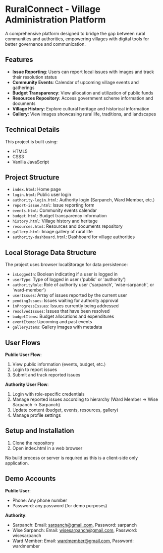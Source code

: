 
# RuralConnect - Village Administration Platform


A comprehensive platform designed to bridge the gap between rural communities and authorities, empowering villages with digital tools for better governance and communication.

## Features

- **Issue Reporting**: Users can report local issues with images and track their resolution status
- **Community Events**: Calendar of upcoming village events and gatherings
- **Budget Transparency**: View allocation and utilization of public funds
- **Resources Repository**: Access government scheme information and documents
- **Village History**: Explore cultural heritage and historical information
- **Gallery**: View images showcasing rural life, traditions, and landscapes

## Technical Details

This project is built using:
- HTML5
- CSS3
- Vanilla JavaScript 

## Project Structure

- `index.html`: Home page
- `login.html`: Public user login
- `authority-login.html`: Authority login (Sarpanch, Ward Member, etc.)
- `report-issue.html`: Issue reporting form
- `events.html`: Community events calendar
- `budget.html`: Budget transparency information
- `history.html`: Village history and heritage
- `resources.html`: Resources and documents repository
- `gallery.html`: Image gallery of rural life
- `authority-dashboard.html`: Dashboard for village authorities

## Local Storage Data Structure

The project uses browser localStorage for data persistence:

- `isLoggedIn`: Boolean indicating if a user is logged in
- `userType`: Type of logged in user ('public' or 'authority')
- `authorityRole`: Role of authority user ('sarpanch', 'wise-sarpanch', or 'ward-member')
- `userIssues`: Array of issues reported by the current user
- `pendingIssues`: Issues waiting for authority approval
- `inProgressIssues`: Issues currently being addressed
- `resolvedIssues`: Issues that have been resolved
- `budgetItems`: Budget allocations and expenditures
- `eventItems`: Upcoming and past events
- `galleryItems`: Gallery images with metadata

## User Flows

**Public User Flow**:
1. View public information (events, budget, etc.)
2. Login to report issues
3. Submit and track reported issues

**Authority User Flow**:
1. Login with role-specific credentials
2. Manage reported issues according to hierarchy (Ward Member → Wise Sarpanch → Sarpanch)
3. Update content (budget, events, resources, gallery)
4. Manage profile settings

## Setup and Installation

1. Clone the repository
2. Open index.html in a web browser

No build process or server is required as this is a client-side only application.

## Demo Accounts

**Public User**:
- Phone: Any phone number
- Password: any password (for demo purposes)

**Authority**:
- Sarpanch: Email: sarpanch@gmail.com, Password: sarpanch
- Wise Sarpanch: Email: wisesarpanch@gmail.com, Password: wisesarpanch
- Ward Member: Email: wardmember@gmail.com, Password: wardmember


